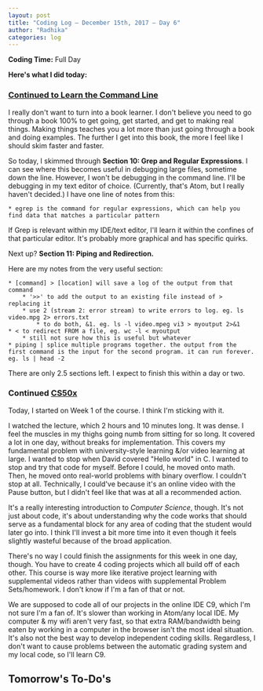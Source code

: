 ```yaml
---
layout: post
title: "Coding Log — December 15th, 2017 — Day 6"
author: "Radhika"
categories: log
---
```


**Coding Time:** Full Day

**Here's what I did today:**

### [Continued to Learn the Command Line](https://ryanstutorials.net/linuxtutorial/)

I really don't want to turn into a book learner. I don't believe you need to go through a book 100% to get going, get started, and get to making real things. Making things teaches you a lot more than just going through a book and doing examples. The further I get into this book, the more I feel like I should skim faster and faster.

So today, I skimmed through **Section 10: Grep and Regular Expressions**. I can see where this becomes useful in debugging large files, sometime down the line. However, I won't be debugging in the command line. I'll be debugging in my text editor of choice. (Currently, that's Atom, but I really haven't decided.) I have one line of notes from this:

```
* egrep is the command for regular expressions, which can help you find data that matches a particular pattern
```

If Grep is relevant within my IDE/text editor, I'll learn it within the confines of that particular editor. It's probably more graphical and has specific quirks.

Next up? **Section 11: Piping and Redirection.**

Here are my notes from the very useful section:

```
* [command] > [location] will save a log of the output from that command
	* '>>' to add the output to an existing file instead of > replacing it
	* use 2 (stream 2: error stream) to write errors to log. eg. ls video.mpg 2> errors.txt
		* to do both, &1. eg. ls -l video.mpeg vi3 > myoutput 2>&1
* < to redirect FROM a file, eg. wc -l < myoutput
	* still not sure how this is useful but whatever
* piping | splice multiple programs together. the output from the first command is the input for the second program. it can run forever. eg. ls | head -2
```

There are only 2.5 sections left. I expect to finish this within a day or two.


### Continued [CS50x](https://www.edx.org/course/introduction-computer-science-harvardx-cs50x)

Today, I started on Week 1 of the course. I think I'm sticking with it.

I watched the lecture, which 2 hours and 10 minutes long. It was dense. I feel the muscles in my thighs going numb from sitting for so long. It covered a lot in one day, without breaks for implementation. This covers my fundamental problem with university-style learning &/or video learning at large. I wanted to stop when David covered "Hello world" in C. I wanted to stop and try that code for myself. Before I could, he moved onto math. Then, he moved onto real-world problems with binary overflow. I couldn't stop at all. Technically, I could've because it's an online video with the Pause button, but I didn't feel like that was at all a recommended action.

It's a really interesting introduction to *Computer Science*, though. It's not just about code, it's about understanding why the code works that should serve as a fundamental block for any area of coding that the student would later go into. I think I'll invest a bit more time into it even though it feels slightly wasteful because of the broad application.

There's no way I could finish the assignments for this week in one day, though. You have to create 4 coding projects which all build off of each other. This course is way more like iterative project learning with supplemental videos rather than videos with supplemental Problem Sets/homework. I don't know if I'm a fan of that or not.

We are supposed to code all of our projects in the online IDE C9, which I'm not sure I'm a fan of. It's slower than working in Atom/any local IDE. My computer & my wifi aren't very fast, so that extra RAM/bandwidth being eaten by working in a computer in the browser isn't the most ideal situation. It's also not the best way to develop independent coding skills. Regardless, I don't want to cause problems between the automatic grading system and my local code, so I'll learn C9.



## Tomorrow's To-Do's
